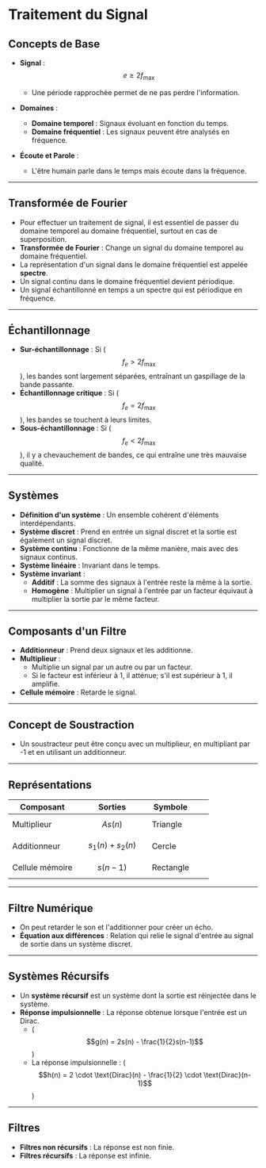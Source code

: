 # Traitement du Signal

## Concepts de Base

- **Signal** : 
  $$ e \geq 2f_{\text{max}} $$
  - Une période rapprochée permet de ne pas perdre l'information.

- **Domaines** : 
  - **Domaine temporel** : Signaux évoluant en fonction du temps.
  - **Domaine fréquentiel** : Les signaux peuvent être analysés en fréquence.

- **Écoute et Parole** : 
  - L'être humain parle dans le temps mais écoute dans la fréquence.

---

## Transformée de Fourier

- Pour effectuer un traitement de signal, il est essentiel de passer du domaine temporel au domaine fréquentiel, surtout en cas de superposition.
- **Transformée de Fourier** : Change un signal du domaine temporel au domaine fréquentiel.
- La représentation d'un signal dans le domaine fréquentiel est appelée **spectre**.
- Un signal continu dans le domaine fréquentiel devient périodique.
- Un signal échantillonné en temps a un spectre qui est périodique en fréquence.

---

## Échantillonnage

- **Sur-échantillonnage** : Si \( $$f_e > 2f_{\text{max}} $$\), les bandes sont largement séparées, entraînant un gaspillage de la bande passante.
- **Échantillonnage critique** : Si \( $$f_e = 2f_{\text{max}}$$ \), les bandes se touchent à leurs limites.
- **Sous-échantillonnage** : Si \($$ f_e < 2f_{\text{max}}$$ \), il y a chevauchement de bandes, ce qui entraîne une très mauvaise qualité.

---

## Systèmes

- **Définition d'un système** : Un ensemble cohérent d'éléments interdépendants.
- **Système discret** : Prend en entrée un signal discret et la sortie est également un signal discret.
- **Système continu** : Fonctionne de la même manière, mais avec des signaux continus.
- **Système linéaire** : Invariant dans le temps.
- **Système invariant** : 
  - **Additif** : La somme des signaux à l'entrée reste la même à la sortie.
  - **Homogène** : Multiplier un signal à l'entrée par un facteur équivaut à multiplier la sortie par le même facteur.

---

## Composants d'un Filtre

- **Additionneur** : Prend deux signaux et les additionne.
- **Multiplieur** : 
  - Multiplie un signal par un autre ou par un facteur.
  - Si le facteur est inférieur à 1, il atténue; s'il est supérieur à 1, il amplifie.
- **Cellule mémoire** : Retarde le signal.

---

## Concept de Soustraction

- Un soustracteur peut être conçu avec un multiplieur, en multipliant par -1 et en utilisant un additionneur.

---

## Représentations

| Composant       |     | Sorties               |     | Symbole   |     |     |
| --------------- | --- | --------------------- | --- | --------- | --- | --- |
| Multiplieur     |     | $$ As(n) $$           |     | Triangle  |     |     |
| Additionneur    |     | $$ s_1(n) + s_2(n) $$ |     | Cercle    |     |     |
| Cellule mémoire |     | $$ s(n-1) $$          |     | Rectangle |     |     |


---

## Filtre Numérique

- On peut retarder le son et l'additionner pour créer un écho.
- **Équation aux différences** : Relation qui relie le signal d'entrée au signal de sortie dans un système discret.

---

## Systèmes Récursifs

- Un **système récursif** est un système dont la sortie est réinjectée dans le système.
- **Réponse impulsionnelle** : La réponse obtenue lorsque l'entrée est un Dirac.
  - \( $$g(n) = 2s(n) - \frac{1}{2}s(n-1)$$ \)
  - La réponse impulsionnelle : \( $$h(n) = 2 \cdot \text{Dirac}(n) - \frac{1}{2} \cdot \text{Dirac}(n-1)$$ \)

---

## Filtres

- **Filtres non récursifs** : La réponse est non finie.
- **Filtres récursifs** : La réponse est infinie.
